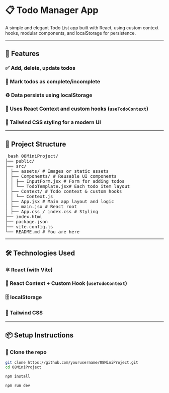 # 📋 Todo Manager App

A simple and elegant Todo List app built with React, using custom context hooks, modular components, and localStorage for persistence.

---

## 🚀 Features

### ✅ Add, delete, update todos  
### 🎯 Mark todos as complete/incomplete  
### ♻️ Data persists using localStorage  
### 🔗 Uses React Context and custom hooks (`useTodoContext`)  
### 💅 Tailwind CSS styling for a modern UI

---

## 📁 Project Structure
<pre> bash 08MiniProject/ 
├── public/ 
├── src/ 
│ ├── assets/ # Images or static assets 
│ ├── Components/ # Reusable UI components 
│ │ ├── InputForm.jsx # Form for adding todos 
│ │ └── TodoTemplate.jsx# Each todo item layout 
│ ├── Context/ # Todo context & custom hooks 
│ │ └── Context.js 
│ ├── App.jsx # Main app layout and logic 
│ ├── main.jsx # React root 
│ ├── App.css / index.css # Styling 
├── index.html 
├── package.json 
├── vite.config.js 
└── README.md # You are here  </pre>
---

## 🛠️ Technologies Used

### ⚛️ React (with Vite)  
### 🧠 React Context + Custom Hook (`useTodoContext`)  
### 🗄️ localStorage  
### 🧵 Tailwind CSS

---

## 📦 Setup Instructions

### 🔧 Clone the repo

```bash
git clone https://github.com/yourusername/08MiniProject.git
cd 08MiniProject

npm install

npm run dev

